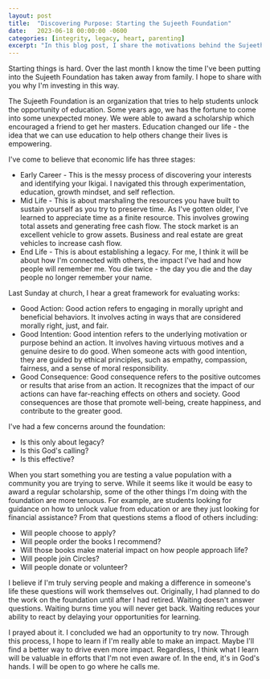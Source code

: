 ```yaml
---
layout: post
title:  "Discovering Purpose: Starting the Sujeeth Foundation"
date:   2023-06-18 00:00:00 -0600
categories: [integrity, legacy, heart, parenting]
excerpt: "In this blog post, I share the motivations behind the Sujeeth Foundation, which aims to unlock the transformative power of education for students. Reflecting on personal experiences, I highlight the three stages of economic life, emphasizing the importance of self-discovery, resource building, and leaving a meaningful legacy. Guided by an ethical framework of good action, good intention, and good consequence, I embark on this journey to make a positive impact and learn how education can truly change lives."
---
```

Starting things is hard.  Over the last month I know the time I've been putting into the Sujeeth Foundation has taken away from family.  I hope to share with you why I'm investing in this way. 

The Sujeeth Foundation is an organization that tries to help students unlock the opportunity of education. Some years ago, we has the fortune to come into some unexpected money.  We were able to award a scholarship which encouraged a friend to get her masters.  Education changed our life - the idea that we can use education to help others change their lives is empowering.

I've come to believe that economic life has three stages:
- Early Career - This is the messy process of discovering your interests and identifying your Ikigai.  I navigated this through experimentation, education, growth mindset, and self reflection.
- Mid Life - This is about marshaling the resources you have built to sustain yourself as you try to preserve time.  As I've gotten older, I've learned to appreciate time as a finite resource.  This involves growing total assets and generating free cash flow.  The stock market is an excellent vehicle to grow assets.  Business and real estate are great vehicles to increase cash flow.
- End Life - This is about establishing a legacy.  For me, I think it will be about how I'm connected with others, the impact I've had and how people will remember me.  You die twice - the day you die and the day people no longer remember your name. 

Last Sunday at church, I hear a great framework for evaluating works:
- Good Action: Good action refers to engaging in morally upright and beneficial behaviors. It involves acting in ways that are considered morally right, just, and fair. 
- Good Intention: Good intention refers to the underlying motivation or purpose behind an action. It involves having virtuous motives and a genuine desire to do good. When someone acts with good intention, they are guided by ethical principles, such as empathy, compassion, fairness, and a sense of moral responsibility.
- Good Consequence: Good consequence refers to the positive outcomes or results that arise from an action. It recognizes that the impact of our actions can have far-reaching effects on others and society. Good consequences are those that promote well-being, create happiness, and contribute to the greater good. 

I've had a few concerns around the foundation:
- Is this only about legacy?
- Is this God's calling?
- Is this effective? 

When you start something you are testing a value population with a community you are trying to serve.  While it seems like it would be easy to award a regular scholarship, some of the other things I'm doing with the foundation are more tenuous.  For example, are students looking for guidance on how to unlock value from education or are they just looking for financial assistance?  From that questions stems a flood of others including:
- Will people choose to apply?
- Will people order the books I recommend?
- Will those books make material impact on how people approach life?
- Will people join Circles?
- Will people donate or volunteer?

I believe if I'm truly serving people and making a difference in someone's life these questions will work themselves out. Originally, I had planned to do the work on the foundation until after I had retired.  Waiting doesn't answer questions.  Waiting burns time you will never get back.  Waiting reduces your ability to react by delaying your opportunities for learning.

I prayed about it.  I concluded we had an opportunity to try now.  Through this process, I hope to learn if I'm really able to make an impact.  Maybe I'll find a better way to drive even more impact.  Regardless, I think what I learn will be valuable in efforts that I'm not even aware of.  In the end, it's in God's hands.  I will be open to go where he calls me.  